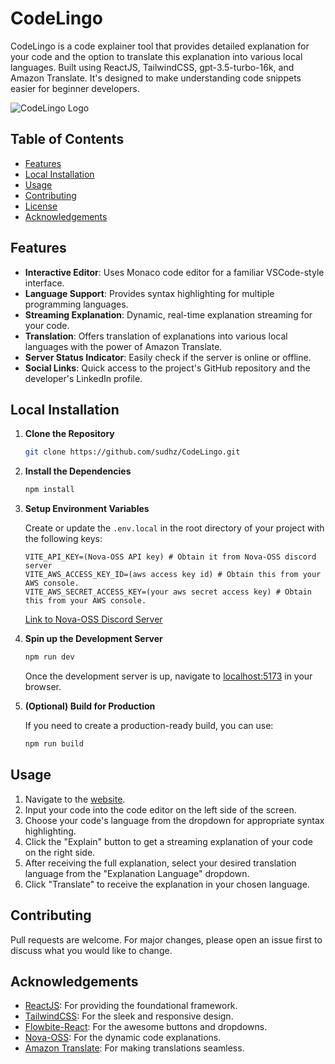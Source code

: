 # CodeLingo

CodeLingo is a code explainer tool that provides detailed explanation for your code and the option to translate this explanation into various local languages. Built using ReactJS, TailwindCSS, gpt-3.5-turbo-16k, and Amazon Translate. It's designed to make understanding code snippets easier for beginner developers.

![CodeLingo Logo](https://i.imgur.com/2DmiTWG.png)

## Table of Contents
- [Features](#features)
- [Local Installation](#local-installation)
- [Usage](#usage)
- [Contributing](#contributing)
- [License](#license)
- [Acknowledgements](#acknowledgements)

## Features

- **Interactive Editor**: Uses Monaco code editor for a familiar VSCode-style interface.
- **Language Support**: Provides syntax highlighting for multiple programming languages.
- **Streaming Explanation**: Dynamic, real-time explanation streaming for your code.
- **Translation**: Offers translation of explanations into various local languages with the power of Amazon Translate.
- **Server Status Indicator**: Easily check if the server is online or offline.
- **Social Links**: Quick access to the project's GitHub repository and the developer's LinkedIn profile.

## Local Installation

1. **Clone the Repository**
    ```bash
    git clone https://github.com/sudhz/CodeLingo.git
    ```

2. **Install the Dependencies**
    ```bash
    npm install
    ```

3. **Setup Environment Variables**
   
   Create or update the `.env.local` in the root directory of your project with the following keys:

   ```
   VITE_API_KEY=(Nova-OSS API key) # Obtain it from Nova-OSS discord server   
   VITE_AWS_ACCESS_KEY_ID=(aws access key id) # Obtain this from your AWS console.  
   VITE_AWS_SECRET_ACCESS_KEY=(your aws secret access key) # Obtain this from your AWS console.
   ``` 
   [Link to Nova-OSS Discord Server](https://discord.nova-oss.com/)

4. **Spin up the Development Server**
   ```bash
   npm run dev
   ```

   Once the development server is up, navigate to [localhost:5173](http://localhost:5173) in your browser.

5. **(Optional) Build for Production**
   
   If you need to create a production-ready build, you can use:
   ```bash
   npm run build
   ```


## Usage

1. Navigate to the [website](https://codelingo.netlify.app/).
2. Input your code into the code editor on the left side of the screen.
3. Choose your code's language from the dropdown for appropriate syntax highlighting.
4. Click the "Explain" button to get a streaming explanation of your code on the right side.
5. After receiving the full explanation, select your desired translation language from the "Explanation Language" dropdown.
6. Click "Translate" to receive the explanation in your chosen language.

## Contributing

Pull requests are welcome. For major changes, please open an issue first to discuss what you would like to change.

## Acknowledgements

- [ReactJS](https://react.dev/): For providing the foundational framework.
- [TailwindCSS](https://tailwindcss.com/): For the sleek and responsive design.
- [Flowbite-React](https://www.flowbite-react.com/): For the awesome buttons and dropdowns.
- [Nova-OSS](https://nova-oss.com/): For the dynamic code explanations.
- [Amazon Translate](https://docs.aws.amazon.com/translate/latest/dg/what-is.html): For making translations seamless.


